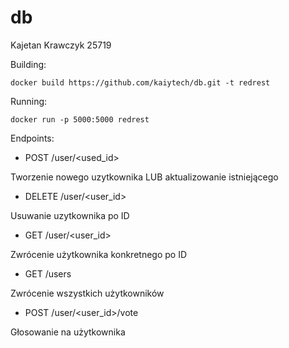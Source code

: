 # db
Kajetan Krawczyk 25719

Building:
```
docker build https://github.com/kaiytech/db.git -t redrest
```

Running:
```
docker run -p 5000:5000 redrest
```

Endpoints:
- POST /user/<used_id>

Tworzenie nowego uzytkownika LUB aktualizowanie istniejącego

- DELETE /user/<user_id>

Usuwanie uzytkownika po ID

- GET /user/<user_id>

Zwrócenie użytkownika konkretnego po ID

- GET /users

Zwrócenie wszystkich użytkowników

- POST /user/<user_id>/vote

Głosowanie na użytkownika
